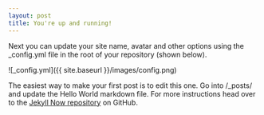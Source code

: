 ```yaml
---	
layout: post	
title: You're up and running!	
---	
```


Next you can update your site name, avatar and other options using the _config.yml file in the root of your repository (shown below).	

![_config.yml]({{ site.baseurl }}/images/config.png)	

The easiest way to make your first post is to edit this one. Go into /_posts/ and update the Hello World markdown file. For more instructions head over to the [Jekyll Now repository](https://github.com/barryclark/jekyll-now) on GitHub.
